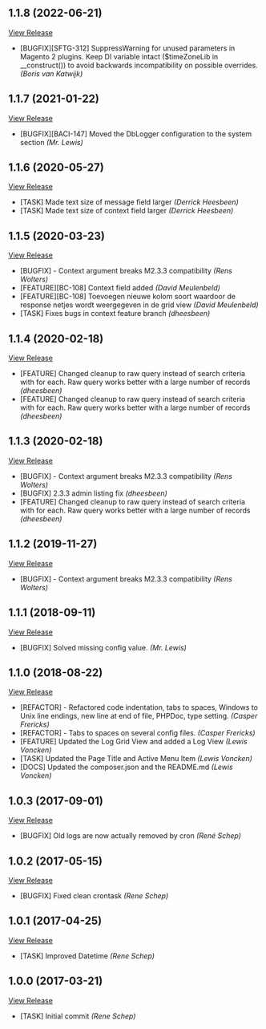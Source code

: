 ## 1.1.8 (2022-06-21)

[View Release](git@github.com:experius/Magento-2-Module-Experius-Dblogger.git/commits/tag/1.1.8)

*  [BUGFIX][SFTG-312] SuppressWarning for unused parameters in Magento 2 plugins. Keep DI variable intact ($timeZoneLib in __construct()) to avoid backwards incompatibility on possible overrides. *(Boris van Katwijk)*


## 1.1.7 (2021-01-22)

[View Release](git@github.com:experius/Magento-2-Module-Experius-Dblogger.git/commits/tag/1.1.7)

*  [BUGFIX][BACI-147] Moved the DbLogger configuration to the system section *(Mr. Lewis)*


## 1.1.6 (2020-05-27)

[View Release](git@github.com:experius/Magento-2-Module-Experius-Dblogger.git/commits/tag/1.1.6)

*  [TASK] Made text size of message field larger *(Derrick Heesbeen)*
*  [TASK] Made text size of context field larger *(Derrick Heesbeen)*


## 1.1.5 (2020-03-23)

[View Release](git@github.com:experius/Magento-2-Module-Experius-Dblogger.git/commits/tag/1.1.5)

*  [BUGFIX] - Context argument breaks M2.3.3 compatibility *(Rens Wolters)*
*  [FEATURE][BC-108] Context field added *(David Meulenbeld)*
*  [FEATURE][BC-108] Toevoegen nieuwe kolom soort waardoor de response netjes wordt weergegeven in de grid view *(David Meulenbeld)*
*  [TASK] Fixes bugs in context feature branch *(dheesbeen)*


## 1.1.4 (2020-02-18)

[View Release](git@github.com:experius/Magento-2-Module-Experius-Dblogger.git/commits/tag/1.1.4)

*  [FEATURE] Changed cleanup to raw query instead of search criteria with for each. Raw query works better with a large number of records *(dheesbeen)*
*  [FEATURE] Changed cleanup to raw query instead of search criteria with for each. Raw query works better with a large number of records *(dheesbeen)*


## 1.1.3 (2020-02-18)

[View Release](git@github.com:experius/Magento-2-Module-Experius-Dblogger.git/commits/tag/1.1.3)

*  [BUGFIX] - Context argument breaks M2.3.3 compatibility *(Rens Wolters)*
*  [BUGFIX] 2.3.3 admin listing fix *(dheesbeen)*
*  [FEATURE] Changed cleanup to raw query instead of search criteria with for each. Raw query works better with a large number of records *(dheesbeen)*


## 1.1.2 (2019-11-27)

[View Release](git@github.com:experius/Magento-2-Module-Experius-Dblogger.git/commits/tag/1.1.2)

*  [BUGFIX] - Context argument breaks M2.3.3 compatibility *(Rens Wolters)*


## 1.1.1 (2018-09-11)

[View Release](git@github.com:experius/Magento-2-Module-Experius-Dblogger.git/commits/tag/1.1.1)

*  [BUGFIX] Solved missing config value. *(Mr. Lewis)*


## 1.1.0 (2018-08-22)

[View Release](git@github.com:experius/Magento-2-Module-Experius-Dblogger.git/commits/tag/1.1.0)

*  [REFACTOR] - Refactored code indentation, tabs to spaces, Windows to Unix line endings, new line at end of file, PHPDoc, type setting. *(Casper Frericks)*
*  [REFACTOR] - Tabs to spaces on several config files. *(Casper Frericks)*
*  [FEATURE] Updated the Log Grid View and added a Log View *(Lewis Voncken)*
*  [TASK] Updated the Page Title and Active Menu Item *(Lewis Voncken)*
*  [DOCS] Updated the composer.json and the README.md *(Lewis Voncken)*


## 1.0.3 (2017-09-01)

[View Release](git@github.com:experius/Magento-2-Module-Experius-Dblogger.git/commits/tag/1.0.3)

*  [BUGFIX] Old logs are now actually removed by cron *(René Schep)*


## 1.0.2 (2017-05-15)

[View Release](git@github.com:experius/Magento-2-Module-Experius-Dblogger.git/commits/tag/1.0.2)

*  [BUGFIX] Fixed clean crontask *(Rene Schep)*


## 1.0.1 (2017-04-25)

[View Release](git@github.com:experius/Magento-2-Module-Experius-Dblogger.git/commits/tag/1.0.1)

*  [TASK] Improved Datetime *(Rene Schep)*


## 1.0.0 (2017-03-21)

[View Release](git@github.com:experius/Magento-2-Module-Experius-Dblogger.git/commits/tag/1.0.0)

*  [TASK] Initial commit *(Rene Schep)*


